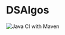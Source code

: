 # DSAlgos

![Java CI with Maven](https://github.com/Fernal73/DSAlgos/workflows/Java%20CI%20with%20Maven/badge.svg)
